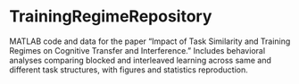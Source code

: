 # TrainingRegimeRepository
MATLAB code and data for the paper “Impact of Task Similarity and Training Regimes on Cognitive Transfer and Interference.” Includes behavioral analyses comparing blocked and interleaved learning across same and different task structures, with figures and statistics reproduction.
